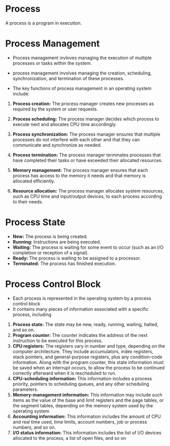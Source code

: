 
# Process

A process is a program in execution.

# Process Management

- Process management invloves managing the execution of multiple processes or tasks within the system. 
- process management involves managing the creation, scheduling, synchronization, and termination of these processes.

- The key functions of process management in an operating system include:

1. **Process creation:** The process manager creates new processes as required by the system or user requests.

2. **Process scheduling:** The process manager decides which process to execute next and allocates CPU time accordingly.

3. **Process synchronization:** The process manager ensures that multiple processes do not interfere with each other and that they can communicate and synchronize as needed.

4. **Process termination:** The process manager terminates processes that have completed their tasks or have exceeded their allocated resources.

5. **Memory management:** The process manager ensures that each process has access to the memory it needs and that memory is allocated efficiently.

6. **Resource allocation:** The process manager allocates system resources, such as CPU time and input/output devices, to each process according to their needs.

# Process State

- **New:** The process is being created.
- **Running:** Instructions are being executed.
- **Waiting:** The process is waiting for some event to occur (such as an I/O completion or reception of a signal).
- **Ready:** The process is waiting to be assigned to a processor.
- **Terminated:** The process has finished execution.

# Process Control Block
- Each process is represented in the operating system by a process control
block
- It contains many pieces of information associated with a specific process, including
1. **Process state:** The state may be new, ready, running, waiting, halted, and
so on.
2. **Program counter:** The counter indicates the address of the next instruction
to be executed for this process.
3. **CPU registers:** The registers vary in number and type, depending on the
computer architecture. They include accumulators, index registers, stack
pointers, and general-purpose registers, plus any condition-code information. Along with the program counter, this state information must be saved
when an interrupt occurs, to allow the process to be continued correctly
afterward when it is rescheduled to run.
4. **CPU-scheduling information:** This information includes a process priority, pointers to scheduling queues, and any other scheduling parameters.
5. **Memory-management information:** This information may include such
items as the value of the base and limit registers and the page tables, or the
segment tables, depending on the memory system used by the operating
system
6. **Accounting information:** This information includes the amount of CPU
and real time used, time limits, account numbers, job or process numbers,
and so on.
7. **I/O status information:** This information includes the list of I/O devices
allocated to the process, a list of open files, and so on


